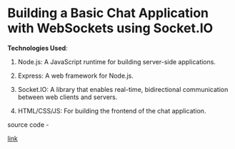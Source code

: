 # Building a Basic Chat Application with WebSockets using Socket.IO

__Technologies Used__:

1. Node.js: A JavaScript runtime for building server-side applications.

2. Express: A web framework for Node.js.

3. Socket.IO: A library that enables real-time, bidirectional communication between web clients and servers.

4. HTML/CSS/JS: For building the frontend of the chat application.

source code - 

[link]("")